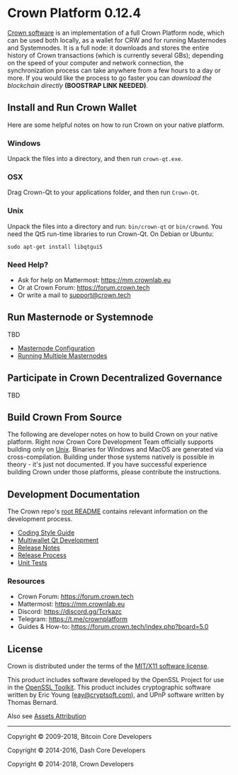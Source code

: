 # Crown Platform 0.12.4

[Crown software](http://crown.tech/wallet) is an implementation of a full Crown Platform node, which can be used both locally, as a wallet for CRW and for running Masternodes and Systemnodes. It is a full node:  it downloads and stores the entire history of Crown transactions (which is currently several GBs); depending on the speed of your computer and network connection, the synchronization process can take anywhere from a few hours to a day or more. If you would like the process to go faster you can _download the blockchain directly_ **(BOOSTRAP LINK NEEDED)**.

## Install and Run Crown Wallet

Here are some helpful notes on how to run Crown on your native platform.

### Windows

Unpack the files into a directory, and then run `crown-qt.exe`.

### OSX

Drag Crown-Qt to your applications folder, and then run `Crown-Qt`.

### Unix

Unpack the files into a directory and run: `bin/crown-qt` or `bin/crownd`. You need the Qt5 run-time libraries to run Crown-Qt. On Debian or Ubuntu:

	sudo apt-get install libqtgui5

### Need Help?

* Ask for help on Mattermost: https://mm.crownlab.eu
* Or at Crown Forum: https://forum.crown.tech
* Or write a mail to [support@crown.tech](email:support@crown.tech)

## Run Masternode or Systemnode

TBD

* [Masternode Configuration](masternode-config.md)
* [Running Multiple Masternodes](guide-starmany.md)

## Participate in Crown Decentralized Governance

TBD

## Build Crown From Source

The following are developer notes on how to build Crown on your native platform. Right now Crown Core Development Team officially supports building only on [Unix](build-unix.md). Binaries for Windows and MacOS are generated via cross-compilation. Building under those systems natively is possible in theory - it's just not documented. If you have successful experience building Crown under those platforms, please contribute the instructions. 

## Development Documentation

The Crown repo's [root README](../README.md) contains relevant information on the development process.

- [Coding Style Guide](coding-style.md)
- [Multiwallet Qt Development](multiwallet-qt.md)
- [Release Notes](release-notes.md)
- [Release Process](release-process.md)
- [Unit Tests](unit-tests.md)

### Resources
* Crown Forum: https://forum.crown.tech
* Mattermost: https://mm.crownlab.eu
* Discord: https://discord.gg/Tcrkazc
* Telegram: https://t.me/crownplatform
* Guides & How-to: https://forum.crown.tech/index.php?board=5.0

## License

Crown is distributed under the terms of the [MIT/X11 software license](http://www.opensource.org/licenses/mit-license.php). 

This product includes software developed by the OpenSSL Project for use in the [OpenSSL Toolkit](https://www.openssl.org/). This product includes cryptographic software written by Eric Young ([eay@cryptsoft.com](mailto:eay@cryptsoft.com)), and UPnP software written by Thomas Bernard. 

Also see [Assets Attribution](assets-attribution.md)

- - -

Copyright © 2009-2018, Bitcoin Core Developers

Copyright © 2014-2016, Dash Core Developers

Copyright © 2014-2018, Crown Developers